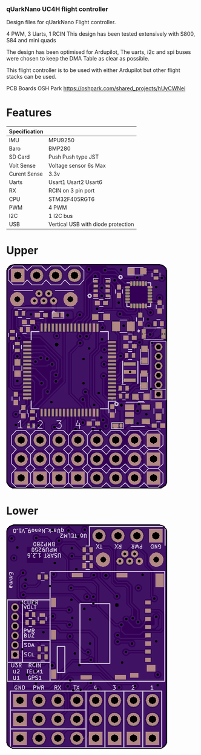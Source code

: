 

  ### qUarkNano UC4H flight controller


Design files for qUarkNano Flight controller.

4 PWM, 3 Uarts, 1 RCIN This design has been tested extensively with S800, S84 and mini quads

The design has been optimised for Ardupilot, The uarts, i2c and spi buses were chosen to keep the DMA Table as clear as possible.

This flight controller is to be used with either Ardupilot but other flight stacks can be used.

PCB Boards OSH Park https://oshpark.com/shared_projects/hUyCWNei
  # Features

  | Specification |  |
| ------ | ------ |
| IMU | MPU9250 |
| Baro | BMP280 |
| SD Card | Push Push type JST |
| Volt Sense | Voltage sensor 6s Max |
| Curent Sense | 3.3v |
| Uarts | Usart1 Usart2 Usart6 |
| RX | RCIN on 3 pin port |
| CPU | STM32F405RGT6 |
| PWM | 4 PWM |
| I2C | 1 I2C bus |
| USB | Vertical USB with diode protection |

 # Upper
![QNU](/qUarkNano_9250/Images/qUarkNano_9250.png)
 # Lower
![QNU](/qUarkNano_9250/Images/qUarkNano_9250_L.png)
